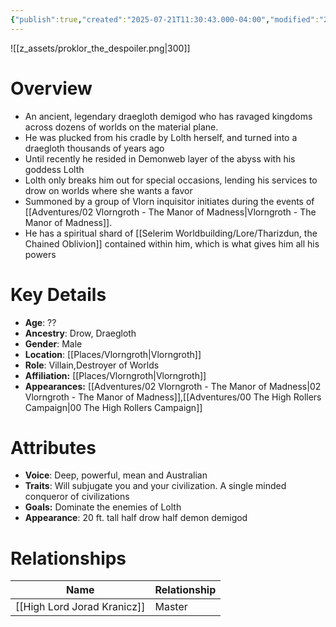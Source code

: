 ```yaml
---
{"publish":true,"created":"2025-07-21T11:30:43.000-04:00","modified":"2025-10-17T10:14:48.323-04:00","cssclasses":""}
---
```


![[z_assets/proklor_the_despoiler.png|300]]

# Overview
- An ancient, legendary draegloth demigod who has ravaged kingdoms across dozens of worlds on the material plane.
- He was plucked from his cradle by Lolth herself, and turned into a draegloth thousands of years ago
- Until recently he resided in Demonweb layer of the abyss with his goddess Lolth
- Lolth only breaks him out for special occasions, lending his services to drow on worlds where she wants a favor
- Summoned by a group of Vlorn inquisitor initiates during the events of [[Adventures/02 Vlorngroth - The Manor of Madness\|Vlorngroth - The Manor of Madness]].
- He has a spiritual shard of [[Selerim Worldbuilding/Lore/Tharizdun, the Chained Oblivion]] contained within him, which is what gives him all his powers

# Key Details
- **Age**: ??
- **Ancestry**: Drow, Draegloth
- **Gender**: Male
- **Location**: [[Places/Vlorngroth\|Vlorngroth]]
- **Role**: Villain,Destroyer of Worlds
- **Affiliation:** [[Places/Vlorngroth\|Vlorngroth]]
- **Appearances:** [[Adventures/02 Vlorngroth - The Manor of Madness\|02 Vlorngroth - The Manor of Madness]],[[Adventures/00 The High Rollers Campaign\|00 The High Rollers Campaign]]

# Attributes
- **Voice**: Deep, powerful, mean and Australian
- **Traits**: Will subjugate you and your civilization. A single minded conqueror of civilizations
- **Goals:** Dominate the enemies of Lolth
- **Appearance**: 20 ft. tall half drow half demon demigod

# Relationships

| Name                        | Relationship |
| --------------------------- | ------------ |
| [[High Lord Jorad Kranicz]] | Master       |
